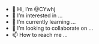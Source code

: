 - 👋 Hi, I’m @CYwhj
- 👀 I’m interested in ...
- 🌱 I’m currently learning ...
- 💞️ I’m looking to collaborate on ...
- 📫 How to reach me ...

<!---
CYwhj/CYwhj is a ✨ special ✨ repository because its `README.md` (this file) appears on your GitHub profile.
You can click the Preview link to take a look at your changes.
--->
